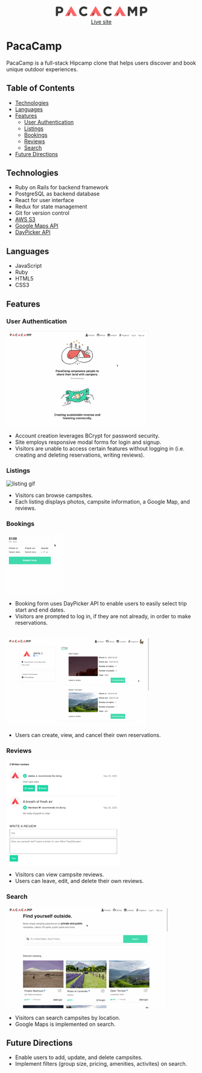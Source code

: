 <div align="center">
  <a href="http://pacacamp.herokuapp.com/#/"><img width="250px" src="app/assets/images/pacacamp.png" alt="PacaCamp logo"></a>
</div>

<div align="center">
  <a href="http://pacacamp.herokuapp.com/#/">Live site</a>
</div>

# PacaCamp

PacaCamp is a full-stack Hipcamp clone that helps users discover and book unique outdoor experiences. 

## Table of Contents 

- [Technologies](#technologies)
- [Languages](#languages)
- [Features](#features)
  * [User Authentication](#user-authentication)
  * [Listings](#listings)
  * [Bookings](#bookings)
  * [Reviews](#reviews)
  * [Search](#search)
- [Future Directions](#future-directions)

## Technologies

- Ruby on Rails for backend framework
- PostgreSQL as backend database
- React for user interface
- Redux for state management
- Git for version control
- [AWS S3](https://aws.amazon.com/s3/ "AWS S3")
- [Google Maps API](https://developers.google.com/maps/documentation/javascript/tutorial "Google Maps API")
- [DayPicker API](https://react-day-picker.js.org/ "DayPicker API")

## Languages 

- JavaScript
- Ruby
- HTML5
- CSS3

## Features

### User Authentication

<div>
  <img width="75%" src="read_me/modals.gif" alt="session modals gif">
</div>

- Account creation leverages BCrypt for password security. 
- Site employs responsive modal forms for login and signup.
- Visitors are unable to access certain features without logging in (i.e. creating and deleting reservations, writing reviews).

### Listings

<div>
  <img width="75%" src="read_me/listing.gif" alt="listing gif">
</div>

- Visitors can browse campsites.
- Each listing displays photos, campsite information, a Google Map, and reviews.

### Bookings

<div>
  <img width="30%" src="read_me/booking.gif" alt="booking gif">
</div>

- Booking form uses DayPicker API to enable users to easily select trip start and end dates.
- Visitors are prompted to log in, if they are not already, in order to make reservations.
</br></br>

<div>
  <img width="75%" src="read_me/trips.gif" alt="trips gif">
</div>

- Users can create, view, and cancel their own reservations.

### Reviews

<div>
  <img width="60%" src="read_me/reviews.png" alt="sample review">
</div>

- Visitors can view campsite reviews.
- Users can leave, edit, and delete their own reviews.

### Search

<div>
  <img width="85%" src="read_me/search.gif" alt="search gif">
</div>

- Visitors can search campsites by location.
- Google Maps is implemented on search.

## Future Directions
- Enable users to add, update, and delete campsites.
- Implement filters (group size, pricing, amenities, activites) on search. 
